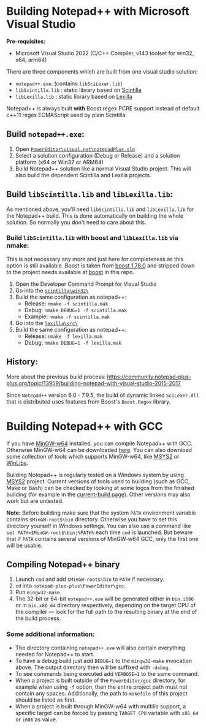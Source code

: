 # Building Notepad++ with Microsoft Visual Studio

**Pre-requisites:**

 - Microsoft Visual Studio 2022 (C/C++ Compiler, v143 toolset for win32, x64, arm64)

There are three components which are built from one visual studio solution:

 - `notepad++.exe`: (contains `libSciLexer.lib`)
 - `libScintilla.lib` : static library based on [Scintilla](https://www.scintilla.org/)
 - `libLexilla.lib` : static library based on [Lexilla](https://www.scintilla.org/Lexilla.html)

Notepad++ is always built **with** Boost regex PCRE support instead of default c++11 regex ECMAScript used by plain Scintilla.

## Build `notepad++.exe`:

 1. Open [`PowerEditor\visual.net\notepadPlus.sln`](https://github.com/notepad-plus-plus/notepad-plus-plus/blob/master/PowerEditor/visual.net/notepadPlus.sln)
 2. Select a solution configuration (Debug or Release) and a solution platform (x64 or Win32 or ARM64)
 3. Build Notepad++ solution like a normal Visual Studio project. This will also build the dependent Scintilla and Lexilla projects.

## Build `libScintilla.lib` and `libLexilla.lib`:

As mentioned above, you'll need `libScintilla.lib` and `libLexilla.lib` for the Notepad++ build. This is done automatically on building the whole solution. So normally you don't need to care about this.

### Build `libScintilla.lib` with boost and `libLexilla.lib` via nmake:

This is not necessary any more and just here for completeness as this option is still available.
Boost is taken from [boost 1.78.0](https://www.boost.org/users/history/version_1_78_0.html) and stripped down to the project needs available at [boost](https://github.com/notepad-plus-plus/notepad-plus-plus/tree/master/boostregex/boost) in this repo.

1. Open the Developer Command Prompt for Visual Studio
2. Go into the [`scintilla\win32\`](https://github.com/notepad-plus-plus/notepad-plus-plus/blob/master/scintilla/win32/)
3. Build the same configuration as notepad++:
   - Release: `nmake -f scintilla.mak`
   - Debug: `nmake DEBUG=1 -f scintilla.mak`
   - Example:
   `nmake -f scintilla.mak`
4. Go into the [`lexilla\src\`](https://github.com/notepad-plus-plus/notepad-plus-plus/tree/master/lexilla/src/)
5. Build the same configuration as notepad++:
   - Release: `nmake -f lexilla.mak`
   - Debug: `nmake DEBUG=1 -f lexilla.mak`
   

## History:
More about the previous build process: https://community.notepad-plus-plus.org/topic/13959/building-notepad-with-visual-studio-2015-2017

Since `Notepad++` version 6.0 - 7.9.5, the build of dynamic linked `SciLexer.dll` that is distributed
uses features from Boost's `Boost.Regex` library.

# Building Notepad++ with GCC

If you have [MinGW-w64](https://www.mingw-w64.org/) installed, you can compile Notepad++ with GCC. Otherwise MinGW-w64 can be downloaded [here](https://sourceforge.net/projects/mingw-w64/files/).  You can also download some collection of tools which supports MinGW-w64, like [MSYS2](https://www.msys2.org/) or [WinLibs](https://winlibs.com/).

Building Notepad++ is regularly tested on a Windows system by using  [MSYS2](https://www.msys2.org/) project.  Current versions of tools  used to building (such as GCC, Make or Bash) can be checked by looking at some logos from the finished building (for example in the [current-build page](https://ci.appveyor.com/project/donho/notepad-plus-plus)). Other versions may also work but are untested.

**Note:** Before building make sure that the system `PATH` environment variable contains `$MinGW-root$\bin` directory. Otherwise you have to set this directory yourself in Windows settings. You can also use a command like `set PATH=$MinGW-root$\bin;%PATH%` each time `cmd` is launched. But beware that if `PATH` contains several versions of MinGW-w64 GCC, only the first one will be usable.

## Compiling Notepad++ binary

1. Launch `cmd` and add `$MinGW-root$\bin` to `PATH` if necessary.
2. `cd` into `notepad-plus-plus\PowerEditor\gcc`.
3. Run `mingw32-make`.
4. The 32-bit or 64-bit `notepad++.exe` will be generated either in `bin.i686` or in `bin.x86_64` directory respectively, depending on the target CPU of the compiler — look for the full path to the resulting binary at the end of the build process.

### Some additional information:

* The directory containing `notepad++.exe` will also contain everything needed for Notepad++ to start.
* To have a debug build just add `DEBUG=1` to the `mingw32-make` invocation above. The output directory then will be suffixed with `-debug`.
* To see commands being executed add `VERBOSE=1` to the same command.
* When a project is built outside of the `PowerEditor/gcc` directory, for example when using `-f` option, then the entire project path must not contain any spaces. Additionally, the path to `makefile` of this project should be listed as first.
* When a project is built through MinGW-w64 with multilib support, a specific target can be forced by passing `TARGET_CPU` variable with `x86_64` or `i686` as value.
